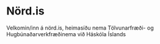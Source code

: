 # Nörd.is

Velkomin/inn á nörd.is,
heimasíðu nema Tölvunarfræði- og Hugbúnaðarverkfræðinema við Háskóla Íslands
